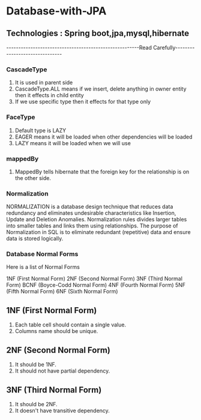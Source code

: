 # Database-with-JPA
## Technologies : Spring boot,jpa,mysql,hibernate
-------------------------------------------------------Read Carefully-------------------------------
### CascadeType
1. It is used in parent side
2. CascadeType.ALL means if we insert, delete anything in owner entity then it effects in child entity
3. If we use specific type then it effects for that type only

### FaceType
1. Default type is LAZY
2. EAGER means it will be loaded when other dependencies will be loaded 
3. LAZY means it will be loaded when we will use 

### mappedBy
1. MappedBy tells hibernate that the foreign key for the relationship is on the other side.




### Normalization
NORMALIZATION is a database design technique that reduces data redundancy and eliminates undesirable characteristics like Insertion, Update and Deletion Anomalies. Normalization rules divides larger tables into smaller tables and links them using relationships. The purpose of Normalization in SQL is to eliminate redundant (repetitive) data and ensure data is stored logically.


### Database Normal Forms
Here is a list of Normal Forms

1NF (First Normal Form)
2NF (Second Normal Form)
3NF (Third Normal Form)
BCNF (Boyce-Codd Normal Form)
4NF (Fourth Normal Form)
5NF (Fifth Normal Form)
6NF (Sixth Normal Form)


## 1NF (First Normal Form)
1. Each table cell should contain a single value.
2. Columns name should be unique.


## 2NF (Second Normal Form)
1. It should be 1NF.
2. It should not have partial dependency.

## 3NF (Third Normal Form)
1. It should be 2NF.
2. It doesn't have transitive dependency.




















